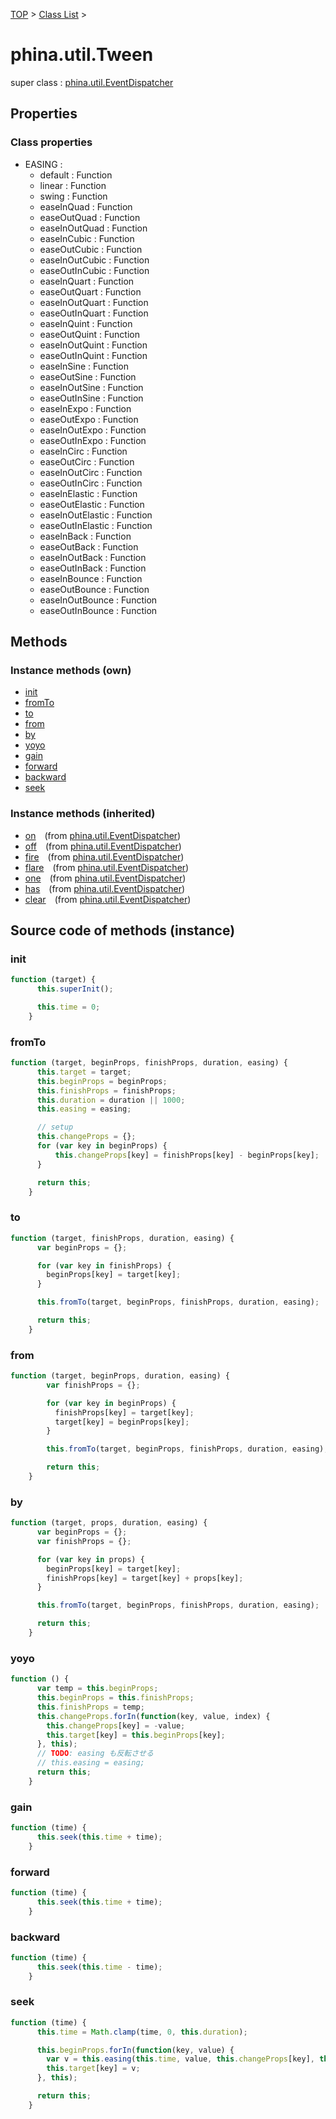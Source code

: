 [TOP](../../README.md) > [Class List](../class-list.md) >

# phina.util.Tween

super class : [phina.util.EventDispatcher](phina.util.EventDispatcher.md)

## Properties

### Class properties

* EASING : 
  * default : Function
  * linear : Function
  * swing : Function
  * easeInQuad : Function
  * easeOutQuad : Function
  * easeInOutQuad : Function
  * easeInCubic : Function
  * easeOutCubic : Function
  * easeInOutCubic : Function
  * easeOutInCubic : Function
  * easeInQuart : Function
  * easeOutQuart : Function
  * easeInOutQuart : Function
  * easeOutInQuart : Function
  * easeInQuint : Function
  * easeOutQuint : Function
  * easeInOutQuint : Function
  * easeOutInQuint : Function
  * easeInSine : Function
  * easeOutSine : Function
  * easeInOutSine : Function
  * easeOutInSine : Function
  * easeInExpo : Function
  * easeOutExpo : Function
  * easeInOutExpo : Function
  * easeOutInExpo : Function
  * easeInCirc : Function
  * easeOutCirc : Function
  * easeInOutCirc : Function
  * easeOutInCirc : Function
  * easeInElastic : Function
  * easeOutElastic : Function
  * easeInOutElastic : Function
  * easeOutInElastic : Function
  * easeInBack : Function
  * easeOutBack : Function
  * easeInOutBack : Function
  * easeOutInBack : Function
  * easeInBounce : Function
  * easeOutBounce : Function
  * easeInOutBounce : Function
  * easeOutInBounce : Function




## Methods


### Instance methods (own)

* [init](#instance_init)
* [fromTo](#instance_fromTo)
* [to](#instance_to)
* [from](#instance_from)
* [by](#instance_by)
* [yoyo](#instance_yoyo)
* [gain](#instance_gain)
* [forward](#instance_forward)
* [backward](#instance_backward)
* [seek](#instance_seek)

### Instance methods (inherited)

* [on](phina.util.EventDispatcher.md#instance_on)&ensp;&ensp;(from [phina.util.EventDispatcher](phina.util.EventDispatcher.md))
* [off](phina.util.EventDispatcher.md#instance_off)&ensp;&ensp;(from [phina.util.EventDispatcher](phina.util.EventDispatcher.md))
* [fire](phina.util.EventDispatcher.md#instance_fire)&ensp;&ensp;(from [phina.util.EventDispatcher](phina.util.EventDispatcher.md))
* [flare](phina.util.EventDispatcher.md#instance_flare)&ensp;&ensp;(from [phina.util.EventDispatcher](phina.util.EventDispatcher.md))
* [one](phina.util.EventDispatcher.md#instance_one)&ensp;&ensp;(from [phina.util.EventDispatcher](phina.util.EventDispatcher.md))
* [has](phina.util.EventDispatcher.md#instance_has)&ensp;&ensp;(from [phina.util.EventDispatcher](phina.util.EventDispatcher.md))
* [clear](phina.util.EventDispatcher.md#instance_clear)&ensp;&ensp;(from [phina.util.EventDispatcher](phina.util.EventDispatcher.md))


## Source code of methods (instance)

### <a name="instance_init"></a>init
```javascript
function (target) {
      this.superInit();

      this.time = 0;
    }
```

### <a name="instance_fromTo"></a>fromTo
```javascript
function (target, beginProps, finishProps, duration, easing) {
      this.target = target;
      this.beginProps = beginProps;
      this.finishProps = finishProps;
      this.duration = duration || 1000;
      this.easing = easing;

      // setup
      this.changeProps = {};
      for (var key in beginProps) {
          this.changeProps[key] = finishProps[key] - beginProps[key];
      }

      return this;
    }
```

### <a name="instance_to"></a>to
```javascript
function (target, finishProps, duration, easing) {
      var beginProps = {};

      for (var key in finishProps) {
        beginProps[key] = target[key];
      }

      this.fromTo(target, beginProps, finishProps, duration, easing);

      return this;
    }
```

### <a name="instance_from"></a>from
```javascript
function (target, beginProps, duration, easing) {
        var finishProps = {};

        for (var key in beginProps) {
          finishProps[key] = target[key];
          target[key] = beginProps[key];
        }

        this.fromTo(target, beginProps, finishProps, duration, easing);

        return this;
    }
```

### <a name="instance_by"></a>by
```javascript
function (target, props, duration, easing) {
      var beginProps = {};
      var finishProps = {};

      for (var key in props) {
        beginProps[key] = target[key];
        finishProps[key] = target[key] + props[key];
      }

      this.fromTo(target, beginProps, finishProps, duration, easing);

      return this;
    }
```

### <a name="instance_yoyo"></a>yoyo
```javascript
function () {
      var temp = this.beginProps;
      this.beginProps = this.finishProps;
      this.finishProps = temp;
      this.changeProps.forIn(function(key, value, index) {
        this.changeProps[key] = -value;
        this.target[key] = this.beginProps[key];
      }, this);
      // TODO: easing も反転させる
      // this.easing = easing;
      return this;
    }
```

### <a name="instance_gain"></a>gain
```javascript
function (time) {
      this.seek(this.time + time);
    }
```

### <a name="instance_forward"></a>forward
```javascript
function (time) {
      this.seek(this.time + time);
    }
```

### <a name="instance_backward"></a>backward
```javascript
function (time) {
      this.seek(this.time - time);
    }
```

### <a name="instance_seek"></a>seek
```javascript
function (time) {
      this.time = Math.clamp(time, 0, this.duration);

      this.beginProps.forIn(function(key, value) {
        var v = this.easing(this.time, value, this.changeProps[key], this.duration);
        this.target[key] = v;
      }, this);

      return this;
    }
```


